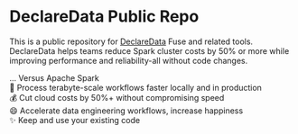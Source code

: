 # DeclareData Public Repo

This is a public repository for [DeclareData](https://declaredata.com) Fuse and related tools. DeclareData helps teams reduce Spark cluster costs by 50% or more while improving performance and reliability-all without code changes.

... Versus Apache Spark \
🚀 Process terabyte-scale workflows faster locally and in production \
💰 Cut cloud costs by 50%+ without compromising speed \
😄 Accelerate data engineering workflows, increase happiness \
✨ Keep and use your existing code
